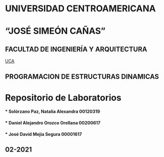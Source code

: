 # UNIVERSIDAD CENTROAMERICANA
# “JOSÉ SIMEÓN CAÑAS”
 
## FACULTAD DE INGENIERÍA Y ARQUITECTURA

[UCA](https://uca.edu.sv/)
 
## PROGRAMACION DE ESTRUCTURAS DINAMICAS

# Repositorio de Laboratorios

#### * Solórzano Paz, Natalia Alexandra 00120319
#### * Daniel Alejandro Orozco Orellana 00200617
#### * José David Mejía Segura 00001617

## 02-2021